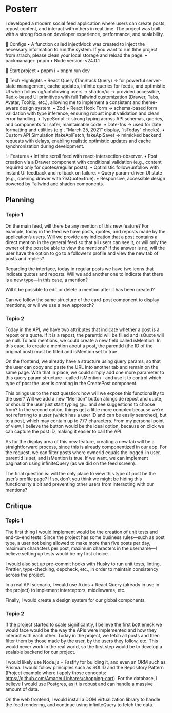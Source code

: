 # Posterr

I developed a modern social feed application where users can create posts, repost content, and interact with others in real time. The project was built with a strong focus on developer experience, performance, and scalability.

🔧 Configs
	• A function called injectMock was created to inject the necessary information to run the system. If you want to run thhe project from strach, please clean your local storage and reload the page.
	• packmanager: pnpm
	• Node version: v24.0.1

🚀 Start project
	• pnpm i
	• pnpm run dev

🔧 Tech Highlights
	•	React Query (TanStack Query) → for powerful server-state management, cache updates, infinite queries for feeds, and optimistic UI when following/unfollowing users.
	•	shadcn/ui → provided accessible, Radix-based UI primitives with full Tailwind customization (Drawer, Tabs, Avatar, Tooltip, etc.), allowing me to implement a consistent and theme-aware design system.
	•	Zod + React Hook Form → schema-based form validation with type inference, ensuring robust input validation and clean error handling.
	•	TypeScript → strong typing across API schemas, queries, and components for safer, maintainable code.
	•	Date-fns → used for date formatting and utilities (e.g., “March 25, 2021” display, “isToday” checks).
	•	Custom API Simulation (fakeApiFetch, fakeApiSave) → mimicked backend requests with delays, enabling realistic optimistic updates and cache synchronization during development.

✨ Features
	•	Infinite scroll feed with react-intersection-observer.
	•	Post creation via a Drawer component with conditional validation (e.g., content required only for quotes/regular posts).
	•	Optimistic follow/unfollow with instant UI feedback and rollback on failure.
	•	Query param–driven UI state (e.g., opening drawer with ?isQuote=true).
	•	Responsive, accessible design powered by Tailwind and shadcn components.


## Planning

### Topic 1

On the main feed, will there be any mention of this new feature? For example, today in the feed we have posts, quotes, and reposts made by the application’s users. Will we provide any indication that a post contains a direct mention in the general feed so that all users can see it, or will only the owner of the post be able to view the mentions? If the answer is no, will the user have the option to go to a follower’s profile and view the new tab of posts and replies?

Regarding the interface, today in regular posts we have two icons that indicate quotes and reposts. Will we add another one to indicate that there is a new type—in this case, a mention?

Will it be possible to edit or delete a mention after it has been created?

Can we follow the same structure of the card-post component to display mentions, or will we use a new approach?

### Topic 2

Today in the API, we have two attributes that indicate whether a post is a repost or a quote. If it is a repost, the parentId will be filled and isQuote will be null. To add mentions, we could create a new field called isMention. In this case, to create a mention about a post, the parentId (the ID of the original post) must be filled and isMention set to true.

On the frontend, we already have a structure using query params, so that the user can copy and paste the URL into another tab and remain on the same page. With that in place, we could simply add one more parameter to this query param structure—called isMention—and use it to control which type of post the user is creating in the CreatePost component.

This brings us to the next question: how will we expose this functionality to the user? Will we add a new “Mention” button alongside repost and quote, or should the user just start typing @... and see suggestions to choose from? In the second option, things get a little more complex because we’re not referring to a user (which has a user ID and can be easily searched), but to a post, which may contain up to 777 characters. From my personal point of view, I believe the button would be the ideal option, because on click we can capture the post ID, making it easier to call the API.

As for the display area of this new feature, creating a new tab will be a straightforward process, since this is already componentized in our app. For the request, we can filter posts where ownerId equals the logged-in user, parentId is set, and isMention is true. If we want, we can implement pagination using infiniteQuery (as we did on the feed screen).

The final question is: will the only place to view this type of post be the user’s profile page? If so, don’t you think we might be hiding this functionality a bit and preventing other users from interacting with our mentions?





## Critique

### Topic 1

The first thing I would implement would be the creation of unit tests and end-to-end tests. Since the project has some business rules—such as post type, a user not being allowed to make more than five posts per day, maximum characters per post, maximum characters in the username—I believe setting up tests would be my first choice.

I would also set up pre-commit hooks with Husky to run unit tests, linting, Prettier, type-checking, depcheck, etc., in order to maintain consistency across the project.

In a real API scenario, I would use Axios + React Query (already in use in the project) to implement interceptors, middlewares, etc.

Finally, I would create a design system for our global components.

### Topic 2

If the project started to scale significantly, I believe the first bottleneck we would face would be the way the APIs were implemented and how they interact with each other. Today in the project, we fetch all posts and then filter them by those made by the user, by the users they follow, etc. This would never work in the real world, so the first step would be to develop a scalable backend for our project.

I would likely use Node.js + Fastify for building it, and even an ORM such as Prisma. I would follow principles such as SOLID and the Repository Pattern (Project example where i apply those concepts: https://github.com/AmadeuLinhares/shopping-cart). For the database, I believe I would use Postgres, as it is robust and can handle a massive amount of data.

On the web frontend, I would install a DOM virtualization library to handle the feed rendering, and continue using infiniteQuery to fetch the data.
